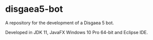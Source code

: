 # disgaea5-bot
A repository for the development of a Disgaea 5 bot.

Developed in JDK 11, JavaFX Windows 10 Pro 64-bit and Eclipse IDE.
